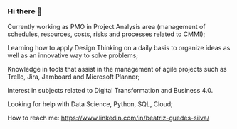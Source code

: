 ### Hi there 👋

Currently working as PMO in Project Analysis area (management of schedules, resources, costs, risks and processes related to CMMI);

Learning how to apply Design Thinking on a daily basis to organize ideas as well as an innovative way to solve problems;

Knowledge in tools that assist in the management of agile projects such as Trello, Jira, Jamboard and Microsoft Planner;

Interest in subjects related to Digital Transformation and Business 4.0.

Looking for help with Data Science, Python, SQL, Cloud;

How to reach me: https://www.linkedin.com/in/beatriz-guedes-silva/


<!--
**BiaGuedes/biaguedes** is a ✨ _special_ ✨ repository because its `README.md` (this file) appears on your GitHub profile.

Here are some ideas to get you started:

- 🔭 I’m currently working as PMO in Project Analysis area (management of schedules, resources, costs, risks and processes related to CMMI);
- 🌱 I’m currently learning how to apply Design Thinking on a daily basis to organize ideas as well as an innovative way to solve problems;
- 👯 I’m looking to collaborate on ... 
- 🤔 I’m looking for help with Data Science, Python, SQL, Cloud
- 💬 Ask me about ...
- 📫 How to reach me: https://www.linkedin.com/in/beatriz-guedes-silva/
- 😄 Pronouns: ...
- ⚡ Fun fact: ...
-->
